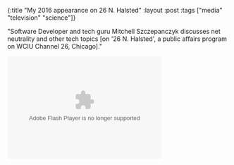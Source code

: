 {:title "My 2016 appearance on 26 N. Halsted"
:layout :post
:tags  ["media" "television" "science"]}

"Software Developer and tech guru Mitchell Szczepanczyk discusses net neutrality and other tech topics [on '26 N. Halsted', a public affairs program on WCIU Channel 26, Chicago]."

<object width="350" height="233" id="limelight_player_410493o" classid="clsid:D27CDB6E-AE6D-11cf-96B8-444553540000"><param name="movie" value="http://video.limelight.com/player/loader.swf"/><param name="wmode" value="window"/><param name="allowScriptAccess" value="always"/><param name="allowFullScreen" value="true"/><param name="flashvars" value="mediaId=f108d45194d24f92bc60140764ddb075&amp;autoplay=true&amp;share=link%2Cemail%2Cembed&amp;channelId=b8c8e306f86848fa891ecd36bd4fd3cd&amp;autoSkipNextClip=false&amp;adConfigurationChannelId=6b751b7ab5c144a4a1f5a0ec239383a4&amp;playerForm=15bf43a7a5b54eda8c2d80b416dc41d6&amp;shareCurrent=media%2Cchannel"/><embed src="http://video.limelight.com/player/loader.swf" name="limelight_player_410493e" wmode="window" width="350" height="233" allowScriptAccess="always" allowFullScreen="true" type="application/x-shockwave-flash" pluginspage="http://www.adobe.com/go/getflashplayer" flashvars="mediaId=f108d45194d24f92bc60140764ddb075&amp;autoplay=true&amp;share=link%2Cemail%2Cembed&amp;channelId=b8c8e306f86848fa891ecd36bd4fd3cd&amp;autoSkipNextClip=false&amp;adConfigurationChannelId=6b751b7ab5c144a4a1f5a0ec239383a4&amp;playerForm=15bf43a7a5b54eda8c2d80b416dc41d6&amp;shareCurrent=media%2Cchannel"></embed></object>
